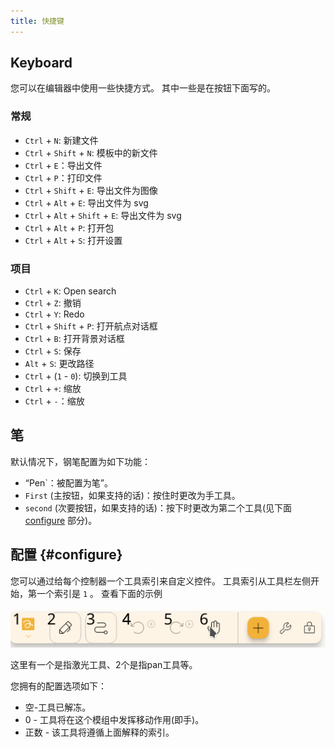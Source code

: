 ```yaml
---
title: 快捷键
---
```


## Keyboard

您可以在编辑器中使用一些快捷方式。
其中一些是在按钮下面写的。

### 常规

- `Ctrl` + `N`: 新建文件
- `Ctrl` + `Shift` + `N`: 模板中的新文件
- `Ctrl` + `E`：导出文件
- `Ctrl` + `P`：打印文件
- `Ctrl` + `Shift` + `E`: 导出文件为图像
- `Ctrl` + `Alt` + `E`: 导出文件为 svg
- `Ctrl` + `Alt` + `Shift` + `E`: 导出文件为 svg
- `Ctrl` + `Alt` + `P`: 打开包
- `Ctrl` + `Alt` + `S`: 打开设置

### 项目

- `Ctrl` + `K`: Open search
- `Ctrl` + `Z`: 撤销
- `Ctrl` + `Y`: Redo
- `Ctrl` + `Shift` + `P`: 打开航点对话框
- `Ctrl` + `B`: 打开背景对话框
- `Ctrl` + `S`: 保存
- `Alt` + `S`: 更改路径
- `Ctrl` + (`1` - `0`): 切换到工具
- `Ctrl` + `+`: 缩放
- `Ctrl` + `-`：缩放

## 笔

默认情况下，钢笔配置为如下功能：

- “Pen\`：被配置为笔”。
- `First` (主按钮，如果支持的话)：按住时更改为手工具。
- `second` (次要按钮，如果支持的话)：按下时更改为第二个工具(见下面 [configure](#configure) 部分)。

## 配置 {#configure}

您可以通过给每个控制器一个工具索引来自定义控件。 工具索引从工具栏左侧开始，第一个索引是 `1` 。 查看下面的示例

![工具栏编号](toolbar_numbered.png)

这里有一个是指激光工具、2个是指pan工具等。

您拥有的配置选项如下：

- 空-工具已解冻。
- 0 - 工具将在这个模组中发挥移动作用(即手)。
- 正数 - 该工具将遵循上面解释的索引。
